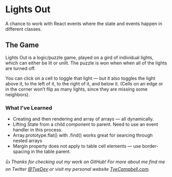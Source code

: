 # Lights Out

A chance to work with React events where the state and events happen in different classes.

## The Game

Lights Out is a logic/puzzle game, played on a gird of individual lights, which can either be lit or unlit. The puzzle is won when when all of the lights are turned off. 

You can click on a cell to toggle that light — but it also toggles the light above it, to the left of it, to the right of it, and below it. (Cells on an edge or in the corner won’t flip as many lights, since they are missing some neighbors).

### What I've Learned

* Creating and then rendering and array of arrays — all dynamically. 
* Lifting State from a child component to parent. Need to use an event handler in this process.
* Array.prototype.flat() with .find() works great for searcing through nested arrays
* Margin property does not apply to table cell elements — use border-spacing in the table parent. 

:thumbsup: *Thanks for checking out my work on GitHub! For more about me find me on Twitter [@TyeDev](https://twitter.com/tyedev) or visit my personal website [TyeCampbell.com](www.TyeCampbell.com).*
